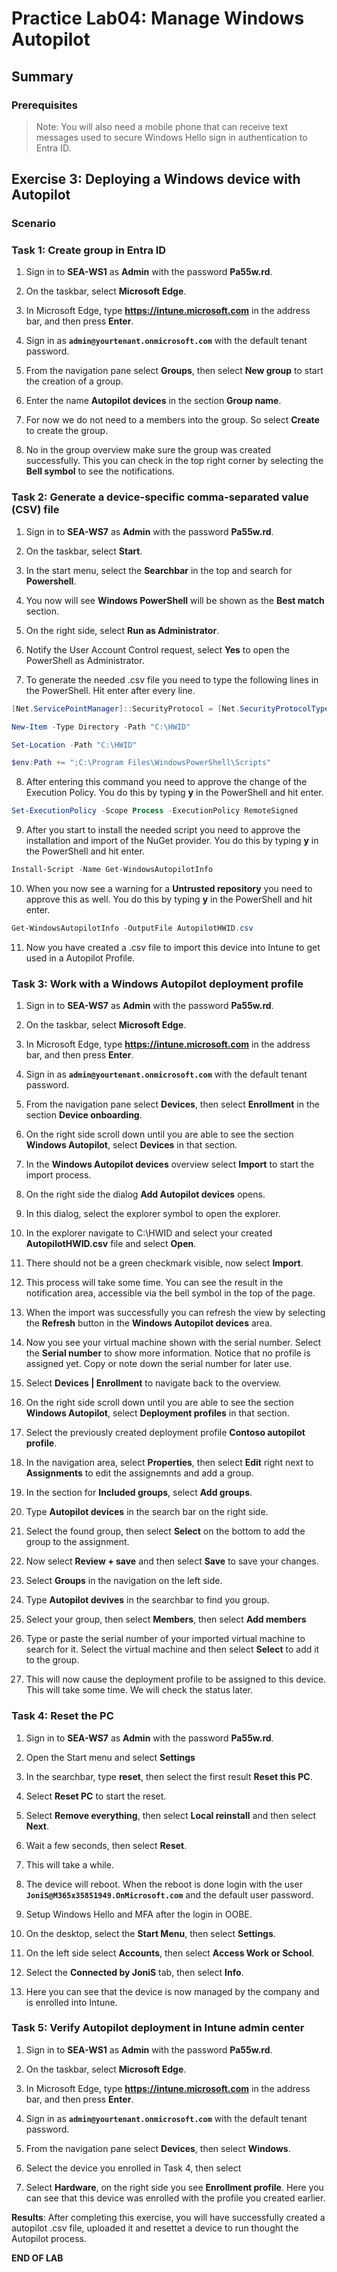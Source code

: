 # Practice Lab04: Manage Windows Autopilot

## Summary

### Prerequisites

  > Note: You will also need a mobile phone that can receive text messages used to secure Windows Hello sign in authentication to Entra ID.

## Exercise 3: Deploying a Windows device with Autopilot

### Scenario

### Task 1: Create group in Entra ID

1. Sign in to **SEA-WS1** as **Admin** with the password **Pa55w.rd**.

2. On the taskbar, select **Microsoft Edge**.

3. In Microsoft Edge, type **https://intune.microsoft.com** in the  address bar, and then press **Enter**. 

4. Sign in as **`admin@yourtenant.onmicrosoft.com`** with the default tenant password.

5. From the navigation pane select **Groups**, then select **New group** to start the creation of a group.

6. Enter the name **Autopilot devices** in the section **Group name**.

7. For now we do not need to a members into the group. So select **Create** to create the group. 

8. No in the group overview make sure the group was created successfully. This you can check in the top right corner by selecting the **Bell symbol** to see the notifications.

### Task 2: Generate a device-specific comma-separated value (CSV) file

1. Sign in to **SEA-WS7** as **Admin** with the password **Pa55w.rd**.

2. On the taskbar, select **Start**.

3. In the start menu, select the **Searchbar** in the top and search for **Powershell**.

4. You now will see **Windows PowerShell** will be shown as the **Best match** section. 

5. On the right side, select **Run as Administrator**.

6. Notify the User Account Control request, select **Yes** to open the PowerShell as Administrator.

7. To generate the needed .csv file you need to type the following lines in the PowerShell.
Hit enter after every line.

```Powershell
[Net.ServicePointManager]::SecurityProtocol = [Net.SecurityProtocolType]::Tls12
```

```Powershell
New-Item -Type Directory -Path "C:\HWID"
```

```Powershell
Set-Location -Path "C:\HWID"
```

```Powershell
$env:Path += ";C:\Program Files\WindowsPowerShell\Scripts"
```
8. After entering this command you need to approve the change of the Execution Policy. You do this by typing **y** in the PowerShell and hit enter.

```Powershell
Set-ExecutionPolicy -Scope Process -ExecutionPolicy RemoteSigned
```

9. After you start to install the needed script you need to approve the installation and import of the NuGet provider. You do this by typing **y** in the PowerShell and hit enter. 

```Powershell
Install-Script -Name Get-WindowsAutopilotInfo
```
10. When you now see a warning for a **Untrusted repository** you need to approve this as well. You do this by typing **y** in the PowerShell and hit enter. 

```Powershell
Get-WindowsAutopilotInfo -OutputFile AutopilotHWID.csv
```

11. Now you have created a .csv file to import this device into Intune to get used in a Autopilot Profile. 

### Task 3: Work with a Windows Autopilot deployment profile

1. Sign in to **SEA-WS7** as **Admin** with the password **Pa55w.rd**.

2. On the taskbar, select **Microsoft Edge**.

3. In Microsoft Edge, type **https://intune.microsoft.com** in the  address bar, and then press **Enter**. 

4. Sign in as **`admin@yourtenant.onmicrosoft.com`** with the default tenant password.

5. From the navigation pane select **Devices**, then select **Enrollment** in the section **Device onboarding**.

6. On the right side scroll down until you are able to see the section **Windows Autopilot**, select **Devices** in that section.

7. In the **Windows Autopilot devices** overview select **Import** to start the import process.

8. On the right side the dialog **Add Autopilot devices** opens.

9. In this dialog, select the explorer symbol to open the explorer.

10. In the explorer navigate to C:\HWID and select your created **AutopilotHWID.csv** file and select **Open**.

11. There should not be a green checkmark visible, now select **Import**.

12. This process will take some time. You can see the result in the notification area, accessible via the bell symbol in the top of the page. 

13. When the import was successfully you can refresh the view by selecting the **Refresh** button in the **Windows Autopilot devices** area. 

14. Now you see your virtual machine shown with the serial number. Select the **Serial number** to show more information. Notice that no profile is assigned yet. Copy or note down the serial number for later use.

15. Select **Devices | Enrollment** to navigate back to the overview.

16. On the right side scroll down until you are able to see the section **Windows Autopilot**, select **Deployment profiles** in that section.

17. Select the previously created deployment profile **Contoso autopilot profile**.

18. In the navigation area, select **Properties**, then select **Edit** right next to **Assignments** to edit the assignemnts and add a group.

19. In the section for **Included groups**, select **Add groups**.

20. Type **Autopilot devices** in the search bar on the right side. 

21. Select the found group, then select **Select** on the bottom to add the group to the assignment.

22. Now select **Review + save** and then select **Save** to save your changes. 

23. Select **Groups** in the navigation on the left side.

24. Type **Autopilot devives** in the searchbar to find you group.

25. Select your group, then select **Members**, then select **Add members**

26. Type or paste the serial number of your imported virtual machine to search for it. Select the virtual machine and then select **Select** to add it to the group.

27. This will now cause the deployment profile to be assigned to this device. This will take some time. We will check the status later.

### Task 4: Reset the PC

1. Sign in to **SEA-WS7** as **Admin** with the password **Pa55w.rd**.

2. Open the Start menu and select **Settings**

3. In the searchbar, type **reset**, then select the first result **Reset this PC**.

4. Select **Reset PC** to start the reset.

5. Select **Remove everything**, then select **Local reinstall** and then select **Next**.

6. Wait a few seconds, then select **Reset**.

7. This will take a while.

8. The device will reboot. When the reboot is done login with the user **`JoniS@M365x35851949.OnMicrosoft.com`** and the default user password. 

9. Setup Windows Hello and MFA after the login in OOBE.

10. On the desktop, select the **Start Menu**, then select **Settings**.

11. On the left side select **Accounts**, then select **Access Work or School**.

12. Select the **Connected by JoniS** tab, then select **Info**.

13. Here you can see that the device is now managed by the company and is enrolled into Intune.

### Task 5: Verify Autopilot deployment in Intune admin center

1. Sign in to **SEA-WS1** as **Admin** with the password **Pa55w.rd**.

2. On the taskbar, select **Microsoft Edge**.

3. In Microsoft Edge, type **https://intune.microsoft.com** in the  address bar, and then press **Enter**. 

4. Sign in as **`admin@yourtenant.onmicrosoft.com`** with the default tenant password.

5. From the navigation pane select **Devices**, then select **Windows**.

6. Select the device you enrolled in Task 4, then select 

7. Select **Hardware**, on the right side you see **Enrollment profile**. Here you can see that this device was enrolled with the profile you created earlier. 

**Results**: After completing this exercise, you will have successfully created a autopilot .csv file, uploaded it and resettet a device to run thought the Autopilot process. 

**END OF LAB**